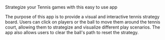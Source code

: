 Strategize your Tennis games with this easy to use app

The purpose of this app is to provide a visual and interactive tennis strategy board. Users can click on players or the ball to move them around the tennis court, allowing them to strategize and visualize different play scenarios. The app also allows users to clear the ball's path to reset the strategy.